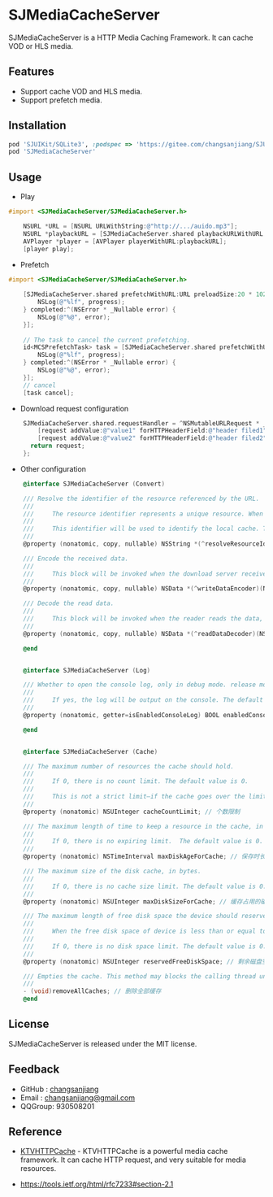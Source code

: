 
# SJMediaCacheServer

SJMediaCacheServer is a HTTP Media Caching Framework. It can cache VOD or HLS media.

## Features
- Support cache VOD and HLS media.
- Support prefetch media. 


## Installation
```ruby
pod 'SJUIKit/SQLite3', :podspec => 'https://gitee.com/changsanjiang/SJUIKit/raw/master/SJUIKit-YYModel.podspec'
pod 'SJMediaCacheServer'
```

## Usage

- Play
```Objective-C
#import <SJMediaCacheServer/SJMediaCacheServer.h>

    NSURL *URL = [NSURL URLWithString:@"http://.../auido.mp3"];
    NSURL *playbackURL = [SJMediaCacheServer.shared playbackURLWithURL:URL];
    AVPlayer *player = [AVPlayer playerWithURL:playbackURL];
    [player play];
``` 

- Prefetch
```Objective-C
#import <SJMediaCacheServer/SJMediaCacheServer.h>
    
    [SJMediaCacheServer.shared prefetchWithURL:URL preloadSize:20 * 1024 * 1024 progress:^(float progress) {
        NSLog(@"%lf", progress);
    } completed:^(NSError * _Nullable error) {
        NSLog(@"%@", error);
    }];
    
    // The task to cancel the current prefetching.
    id<MCSPrefetchTask> task = [SJMediaCacheServer.shared prefetchWithURL:URL preloadSize:20 * 1024 * 1024 progress:^(float progress) {
        NSLog(@"%lf", progress);
    } completed:^(NSError * _Nullable error) {
        NSLog(@"%@", error);
    }];
    // cancel 
    [task cancel];
```
 
- Download request configuration

```Objective-C
    SJMediaCacheServer.shared.requestHandler = ^NSMutableURLRequest * _Nullable(NSMutableURLRequest * _Nonnull request) {
        [request addValue:@"value1" forHTTPHeaderField:@"header filed1"];
        [request addValue:@"value2" forHTTPHeaderField:@"header filed2"];
      return request;
    };
```

- Other configuration  

```Objective-C
    @interface SJMediaCacheServer (Convert)

    /// Resolve the identifier of the resource referenced by the URL.
    ///
    ///     The resource identifier represents a unique resource. When different URLs references the same resource, you can set the block to resolve the identifier.
    ///
    ///     This identifier will be used to identify the local cache. The same identifier will references the same cache.
    ///
    @property (nonatomic, copy, nullable) NSString *(^resolveResourceIdentifier)(NSURL *URL); // URL参数不固定时, 请设置该block返回一个唯一标识符

    /// Encode the received data.
    ///
    ///     This block will be invoked when the download server receives the data, where you can perform some encoding operations on the data.
    ///
    @property (nonatomic, copy, nullable) NSData *(^writeDataEncoder)(NSURLRequest *request, NSUInteger offset, NSData *data); // 对下载的数据进行编码

    /// Decode the read data.
    ///
    ///     This block will be invoked when the reader reads the data, where you can perform some decoding operations on the data.
    ///
    @property (nonatomic, copy, nullable) NSData *(^readDataDecoder)(NSURLRequest *request, NSUInteger offset, NSData *data); // 对读取的数据进行解码

    @end


    @interface SJMediaCacheServer (Log)

    /// Whether to open the console log, only in debug mode. release mode will not generate any logs.
    ///
    ///     If yes, the log will be output on the console. The default value is NO.
    ///
    @property (nonatomic, getter=isEnabledConsoleLog) BOOL enabledConsoleLog; // 是否开启控制日志

    @end


    @interface SJMediaCacheServer (Cache)

    /// The maximum number of resources the cache should hold.
    ///
    ///     If 0, there is no count limit. The default value is 0.
    ///
    ///     This is not a strict limit—if the cache goes over the limit, a resource in the cache could be evicted instantly, later, or possibly never, depending on the usage details of the resource.
    ///
    @property (nonatomic) NSUInteger cacheCountLimit; // 个数限制

    /// The maximum length of time to keep a resource in the cache, in seconds.
    ///
    ///     If 0, there is no expiring limit.  The default value is 0.
    ///
    @property (nonatomic) NSTimeInterval maxDiskAgeForCache; // 保存时长限制

    /// The maximum size of the disk cache, in bytes.
    ///
    ///     If 0, there is no cache size limit. The default value is 0.
    ///
    @property (nonatomic) NSUInteger maxDiskSizeForCache; // 缓存占用的磁盘空间限制

    /// The maximum length of free disk space the device should reserved, in bytes.
    ///
    ///     When the free disk space of device is less than or equal to this value, some resources will be removed.
    ///
    ///     If 0, there is no disk space limit. The default value is 0.
    ///
    @property (nonatomic) NSUInteger reservedFreeDiskSpace; // 剩余磁盘空间限制

    /// Empties the cache. This method may blocks the calling thread until file delete finished.
    ///
    - (void)removeAllCaches; // 删除全部缓存
    @end
```

## License

SJMediaCacheServer is released under the MIT license.

## Feedback

- GitHub : [changsanjiang](https://github.com/changsanjiang)
- Email : changsanjiang@gmail.com
- QQGroup: 930508201

## Reference
- [KTVHTTPCache](https://github.com/ChangbaDevs/KTVHTTPCache) - KTVHTTPCache is a powerful media cache framework. It can cache HTTP request, and very suitable for media resources.

- https://tools.ietf.org/html/rfc7233#section-2.1
